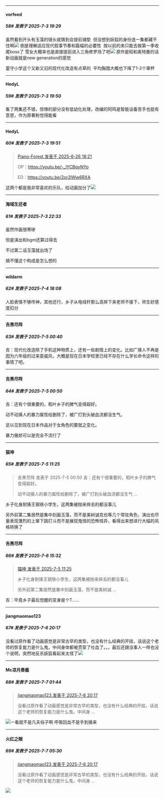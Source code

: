 ﻿
*****

####  vorfeed  
##### 58#       发表于 2025-7-3 19:29

虽然看到开头有玉藻的镜头就猜到会提前铺垫  但没想到妖狐的身份连一集都藏不住啊<img src="https://static.stage1st.com/image/smiley/face2017/068.png" referrerpolicy="no-referrer">
倒是理解适应现代叙事节奏和篇幅的必要性  按以前的来只能去做第一季收尾boss了
雪女大概率也是直接提前进入三角修罗场了吧<img src="https://static.stage1st.com/image/smiley/face2017/068.png" referrerpolicy="no-referrer">
原作是昭和奥特曼的话新动画就是new generation的感觉

童守小学这个又新又旧的现代化改造有点草的  平均胸围大概也下降了1-2个罩杯


*****

####  HedyL  
##### 59#       发表于 2025-7-3 19:50

看了两集还不错，惊悚的部分没有低幼化处理，改编的阿鸣是智能设备苦手也挺有意思，作为原著粉觉得能看

*****

####  HedyL  
##### 60#       发表于 2025-7-3 19:51

<blockquote><a href="httphttps://stage1st.com/2b/forum.php?mod=redirect&amp;goto=findpost&amp;pid=68005153&amp;ptid=2192225" target="_blank">Piano-Forest 发表于 2025-6-26 18:21</a>

OP：https://youtu.be/-_lYCBqyNYo

ED：https://youtu.be/2or2lWw6RXA</blockquote>
这两个都是我非常喜欢的乐队，给动画加分了<img src="https://static.stage1st.com/image/smiley/face2017/045.png" referrerpolicy="no-referrer">


*****

####  海域生还者  
##### 61#       发表于 2025-7-3 22:33

虽然作画很寒碜

但是演出和bgm还算过得去

不过第二话玉藻就出场了

搞不懂这个构成是怎么想的


*****

####  wildarm  
##### 62#       发表于 2025-7-4 18:08

人脸表情不够传神，其他还行，乡子从电线杆那么高摔下来老师不接下，师生好感度扣分


*****

####  吉黑尽阵  
##### 63#       发表于 2025-7-5 00:40

吉：现代化改造除了手机这种物质上，还有一些剧情上的变化。比如广揍人不再是因为六年级的过来耍威风，大概是现在日本学校里已经不存在什么学长命令这样的事情了吧。


*****

####  吉黑尽阵  
##### 64#       发表于 2025-7-5 00:50

吉：还有个很重要的，稻叶乡子的脾气变得超好。

动不动揍人的暴力属性给删除了，被广打到头破血流都没生气。

足以见到现在日本作品对于女角色的要就之变化。

暴力傲娇可以是完全不流行了


*****

####  猫坤  
##### 65#       发表于 2025-7-5 11:25

<blockquote>吉黑尽阵 发表于 2025-7-5 00:50
吉：还有个很重要的，稻叶乡子的脾气变得超好。

动不动揍人的暴力属性给删除了，被广打到头破血流都没生气 ...</blockquote>
乡子化身耐揍王钢铁小学生，这两集被抛来摔去的都没事儿

另外前第二集居然是集中刻画玉藻，而不是美树诚克也等几个常驻角色，演出也尽量表现激烈的上窜下跳打斗而不是展现鬼怪的恐怖怪异，看得出来想进行大幅的风格转换了


*****

####  吉黑尽阵  
##### 66#       发表于 2025-7-6 15:32

<blockquote><a href="httphttps://stage1st.com/2b/forum.php?mod=redirect&amp;goto=findpost&amp;pid=68048599&amp;ptid=2192225" target="_blank">猫坤 发表于 2025-7-5 11:25</a>

乡子化身耐揍王钢铁小学生，这两集被抛来摔去的都没事儿

另外前第二集居然是集中刻画玉藻，而不是美树诚 ...</blockquote>
吉：毕竟乡子最后觉醒的变身是个T……


*****

####  jiangmaomao123  
##### 67#       发表于 2025-7-6 20:17

没看过原作看了动画感觉是非常古早的类型，也没有什么经典的开挂，话说这个老师的恢复能力是什么鬼，中间身体都被贯穿了吐血了。。。最后还跟没事人一样也没个说明，突然地反杀妖狐看起来太怪了<img src="https://static.stage1st.com/image/smiley/face2017/068.png" referrerpolicy="no-referrer">


*****

####  Mc凉月奏酱  
##### 68#       发表于 2025-7-7 01:44

<blockquote><a href="httphttps://stage1st.com/2b/forum.php?mod=redirect&amp;goto=findpost&amp;pid=68054968&amp;ptid=2192225" target="_blank">jiangmaomao123 发表于 2025-7-6 20:17</a>

没看过原作看了动画感觉是非常古早的类型，也没有什么经典的开挂，话说这个老师的恢复能力是什么鬼，中间身 ...</blockquote>
<img src="https://static.stage1st.com/image/smiley/face2017/037.png" referrerpolicy="no-referrer">一看就不是凡夫俗子啊 呼吸回血不是手到擒来


*****

####  火红之眼  
##### 69#       发表于 2025-7-7 05:30

<blockquote><a href="httphttps://stage1st.com/2b/forum.php?mod=redirect&amp;goto=findpost&amp;pid=68054968&amp;ptid=2192225" target="_blank">jiangmaomao123 发表于 2025-7-6 20:17</a>

没看过原作看了动画感觉是非常古早的类型，也没有什么经典的开挂，话说这个老师的恢复能力是什么鬼，中间身 ...</blockquote>
<img src="https://static.stage1st.com/image/smiley/face2017/026.png" referrerpolicy="no-referrer">

